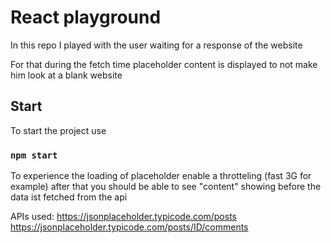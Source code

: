 # React playground

In this repo I played with the user waiting for a response of the website

For that during the fetch time placeholder content is displayed to not make him look at a blank website

## Start

To start the project use

### `npm start`

To experience the loading of placeholder enable a throtteling (fast 3G for example)
after that you should be able to see "content" showing before the data ist fetched from the api

APIs used:
https://jsonplaceholder.typicode.com/posts
https://jsonplaceholder.typicode.com/posts/ID/comments
